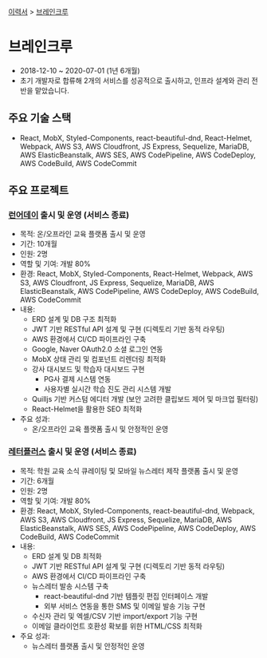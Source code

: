 [이력서](../README_KR.md) &gt; [브레인크루](./3_braincrew_kr.md)

# 브레인크루

- 2018-12-10 ~ 2020-07-01 (1년 6개월)
- 초기 개발자로 합류해 2개의 서비스를 성공적으로 출시하고, 인프라 설계와 관리 전반을 맡았습니다.

## 주요 기술 스택

- React, MobX, Styled-Components, react-beautiful-dnd, React-Helmet, Webpack, AWS S3, AWS Cloudfront, JS Express, Sequelize, MariaDB, AWS ElasticBeanstalk, AWS SES, AWS CodePipeline, AWS CodeDeploy, AWS CodeBuild, AWS CodeCommit

## 주요 프로젝트

### [런어데이](https://learnaday.kr/) 출시 및 운영 (서비스 종료)

- 목적: 온/오프라인 교육 플랫폼 출시 및 운영
- 기간: 10개월
- 인원: 2명
- 역할 및 기여: 개발 80%
- 환경: React, MobX, Styled-Components, React-Helmet, Webpack, AWS S3, AWS Cloudfront, JS Express, Sequelize, MariaDB, AWS ElasticBeanstalk, AWS CodePipeline, AWS CodeDeploy, AWS CodeBuild, AWS CodeCommit
- 내용:
  - ERD 설계 및 DB 구조 최적화
  - JWT 기반 RESTful API 설계 및 구현 (디렉토리 기반 동적 라우팅)
  - AWS 환경에서 CI/CD 파이프라인 구축
  - Google, Naver OAuth2.0 소셜 로그인 연동
  - MobX 상태 관리 및 컴포넌트 리렌더링 최적화
  - 강사 대시보드 및 학습자 대시보드 구현
      - PG사 결제 시스템 연동
      - 사용자별 실시간 학습 진도 관리 시스템 개발
  - Quilljs 기반 커스텀 에디터 개발 (보안 고려한 클립보드 제어 및 마크업 필터링)
  - React-Helmet을 활용한 SEO 최적화
- 주요 성과:
  - 온/오프라인 교육 플랫폼 출시 및 안정적인 운영

### [레터플러스](https://letter.plus/) 출시 및 운영 (서비스 종료)

- 목적: 학원 교육 소식 큐레이팅 및 모바일 뉴스레터 제작 플랫폼 출시 및 운영
- 기간: 6개월
- 인원: 2명
- 역할 및 기여: 개발 80%
- 환경: React, MobX, Styled-Components, react-beautiful-dnd, Webpack, AWS S3, AWS Cloudfront, JS Express, Sequelize, MariaDB, AWS ElasticBeanstalk, AWS SES, AWS CodePipeline, AWS CodeDeploy, AWS CodeBuild, AWS CodeCommit
- 내용:
  - ERD 설계 및 DB 최적화
  - JWT 기반 RESTful API 설계 및 구현 (디렉토리 기반 동적 라우팅)
  - AWS 환경에서 CI/CD 파이프라인 구축
  - 뉴스레터 발송 시스템 구축
      - react-beautiful-dnd 기반 템플릿 편집 인터페이스 개발
      - 외부 서비스 연동을 통한 SMS 및 이메일 발송 기능 구현
  - 수신자 관리 및 엑셀/CSV 기반 import/export 기능 구현
  - 이메일 클라이언트 호환성 확보를 위한 HTML/CSS 최적화
- 주요 성과:
  - 뉴스레터 플랫폼 출시 및 안정적인 운영
